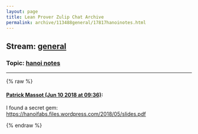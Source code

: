 ```yaml
---
layout: page
title: Lean Prover Zulip Chat Archive 
permalink: archive/113488general/17817hanoinotes.html
---
```


## Stream: [general](index.html)
### Topic: [hanoi notes](17817hanoinotes.html)

---


{% raw %}
#### [ Patrick Massot (Jun 10 2018 at 09:36)](https://leanprover.zulipchat.com/#narrow/stream/113488-general/topic/hanoi%20notes/near/127848724):
<p>I found a secret gem: <a href="https://hanoifabs.files.wordpress.com/2018/05/slides.pdf" target="_blank" title="https://hanoifabs.files.wordpress.com/2018/05/slides.pdf">https://hanoifabs.files.wordpress.com/2018/05/slides.pdf</a></p>


{% endraw %}
